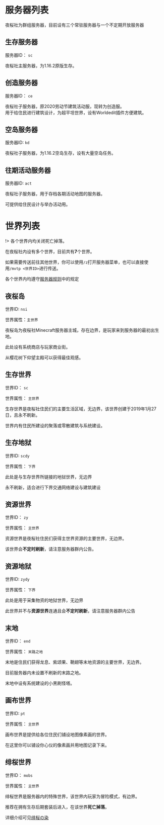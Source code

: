 # 服务器列表

夜桜社为群组服务器，目前设有三个常驻服务器与一个不定期开放服务器

## 生存服务器

服务器ID： `sc`

夜桜社主服务器，为1.16.2原版生存。

## 创造服务器

服务器ID： `ce`

夜桜社子服务器，原2020劳动节建筑活动服，现转为创造服。  
用于给住民进行建筑设计，为超平坦世界，设有Worldedit插件方便建筑。

## 空岛服务器

服务器ID: `kd`

夜桜社子服务器，为1.16.2空岛生存，设有大量空岛任务。

## 往期活动服务器

服务器ID: `act`

夜桜社子服务器，用于存档各期活动地图的服务器。

可提供给住民设计与举办活动用。

# 世界列表

!> 各个世界内均关闭死亡掉落。

在夜桜社内设有多个世界，目前共有**7**个世界。

如果需要传送前往其他世界，你可以使用`/z`打开服务器菜单，也可以直接使用`/mvtp <世界ID>`进行传送。

各个世界内均遵守[服务器规则](NS_Server/rules.md)中的规定

## 夜桜岛

世界ID: `nsi`

世界属性：`主世界`

夜桜岛为夜桜社Minecraft服务器主城，存在边界，是玩家来到服务器的最初出生地。

此处设有系统商店与玩家商业街。

从樱花树下仰望主殿可以获得最佳观感。

## 生存世界

世界ID： `sc`

世界属性： `主世界`

生存世界是夜桜社住民们的主要生活区域，无边界，该世界创建于2019年1月27日，且永不刷新。

世界内有住民所建设的聚落或零散建筑与系统建设。

## 生存地狱

世界ID: `scdy`

世界属性： `下界`

此处是与生存世界所链接的地狱世界，无边界

永不刷新，适合进行下界交通网络建设与建筑建设

## 资源世界

世界ID： `zy`

世界属性： `主世界`

资源世界是夜桜社住民们获得主世界资源的主要世界，无边界。

该世界会**不定时刷新**，请注意服务器群内公告。

## 资源地狱

世界ID: `zydy`

世界属性： `下界`

此处是用于采集物资的地狱世界，无边界

此世界并不与**资源世界**连通且会**不定时刷新**，请注意服务器群内公告

## 末地

世界ID： `end`

世界属性： `末路之地`

末地是住民们获得龙息、紫颂果、鞘翅等末地资源的主要世界，无边界。

目前服务器内未设置不刷新的末路之地。

末地中设有系统建设的小黑刷怪塔。

## 画布世界

世界ID: `pt`

世界属性： `主世界`

画布世界是提供给各位住民们铺设地图像素画的世界。

在这里你可以铺设你心仪的像素画并用地图记录下来。

## 绯桜世界

世界ID： `mobs`

世界属性： `主世界`

绯桜世界是服务器内的特殊世界，该世界内玩家为冒险模式，有边界。

推荐在拥有生存后期套装后进入，在该世界**死亡掉落**。

详细介绍可见[绯桜の染](NS_Server/story/Bloodsakura.md)

